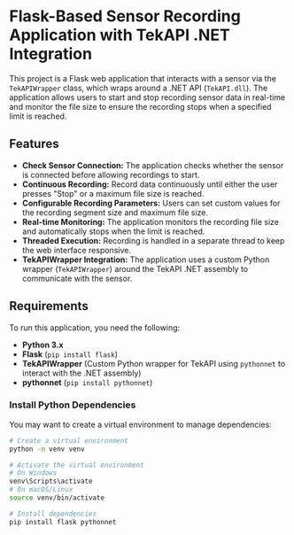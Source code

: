 # Flask-Based Sensor Recording Application with TekAPI .NET Integration

This project is a Flask web application that interacts with a sensor via the `TekAPIWrapper` class, which wraps around a .NET API (`TekAPI.dll`). The application allows users to start and stop recording sensor data in real-time and monitor the file size to ensure the recording stops when a specified limit is reached.

## Features

- **Check Sensor Connection:** The application checks whether the sensor is connected before allowing recordings to start.
- **Continuous Recording:** Record data continuously until either the user presses "Stop" or a maximum file size is reached.
- **Configurable Recording Parameters:** Users can set custom values for the recording segment size and maximum file size.
- **Real-time Monitoring:** The application monitors the recording file size and automatically stops when the limit is reached.
- **Threaded Execution:** Recording is handled in a separate thread to keep the web interface responsive.
- **TekAPIWrapper Integration:** The application uses a custom Python wrapper (`TekAPIWrapper`) around the TekAPI .NET assembly to communicate with the sensor.

## Requirements

To run this application, you need the following:

- **Python 3.x**
- **Flask** (`pip install flask`)
- **TekAPIWrapper** (Custom Python wrapper for TekAPI using `pythonnet` to interact with the .NET assembly)
- **pythonnet** (`pip install pythonnet`)

### Install Python Dependencies

You may want to create a virtual environment to manage dependencies:

```bash
# Create a virtual environment
python -m venv venv

# Activate the virtual environment
# On Windows
venv\Scripts\activate
# On macOS/Linux
source venv/bin/activate

# Install dependencies
pip install flask pythonnet
